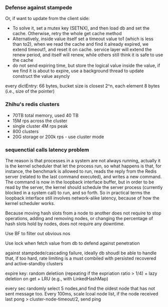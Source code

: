 ### Defense against stampede

Or, if want to update from the client side:
  * To solve it, set a mutex key (SETNX), and then load db and set the cache. Otherwise, retry the whole get cache method
  * Alternatively, inside value itself set a timeout value to1 (which is less than to2), when we read the cache and find it already expired, we extend timeout1, and reset it on cache. service layer will extend the renew period, and itself will renew, while others still think it is safe to use the cache
  * do not send expiring time, but store the logical value inside the value, if we find it is about to expire, use a background thread to update construct the value asyncly

every dictEntry: 66 bytes, bucket size is closest 2^n, each element 8 bytes (i.e., size of the pointer)

### Zhihu's redis clusters

* 70TB total memory, used 40 TB
* 15M rps across the cluster
* single cluster 4M rps peak
* 800 clusters
* 20G storage or 200k rps - use cluster mode

### sequenctial calls latency problem

The reason is that processes in a system are not always running, actually it is the kernel scheduler that let the process run, so what happens is that, for instance, the benchmark is allowed to run, reads the reply from the Redis server (related to the last command executed), and writes a new command. The command is now in the loopback interface buffer, but in order to be read by the server, the kernel should schedule the server process (currently blocked in a system call) to run, and so forth. So in practical terms the loopback interface still involves network-alike latency, because of how the kernel scheduler works.

Because moving hash slots from a node to another does not require to stop operations, adding and removing nodes, or changing the percentage of hash slots hold by nodes, does not require any downtime.

Use BF to filter out obvious nos

Use lock when fetch value from db to defend against penetration

against stampdede/cascading failure, ideally db shoudl be able to handle that, if too hard, rate limiting is a must combiled with persisted recovered and active-standby clusters

expire key: random deletiion (repeating if the expriation ratio > 1/4)  + lazy deletion on get + LRU (e.g., with LinkedHashMap)

every sec randomly select 5 nodes,and find the oldest node that has not sent message too. Every 100ms, scale lcoal node list, if the node received last pong > cluster-node-timeout/2, send ping
